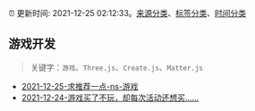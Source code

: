 :alarm_clock: 更新时间: 2021-12-25 02:12:33。[来源分类](../README.md)、[标签分类](../TAGS.md)、[时间分类](../TIMELINE.md)

## 游戏开发


> 关键字：`游戏`、`Three.js`、`Create.js`、`Matter.js`



- [2021-12-25-求推荐一点-ns-游戏](https://www.v2ex.com/t/824344) 
- [2021-12-24-游戏买了不玩，却每次活动还想买……](https://www.v2ex.com/t/824317) 